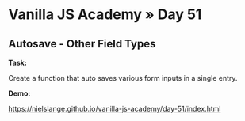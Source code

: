 # Vanilla JS Academy » Day 51

## Autosave - Other Field Types

**Task:**

Create a function that auto saves various form inputs in a single entry.


**Demo:**

https://nielslange.github.io/vanilla-js-academy/day-51/index.html
